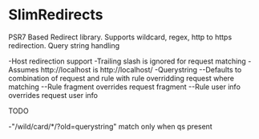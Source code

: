 # SlimRedirects

PSR7 Based Redirect library. Supports wildcard, regex, http to https redirection. Query string handling

-Host redirection support
-Trailing slash is ignored for request matching
-Assumes http://localhost is http://localhost/
-Querystring
--Defaults to combination of request and rule with rule overridding request where matching
--Rule fragment overrides request fragment
--Rule user info overrides request user info

TODO

-"/wild/card/\*/?old=querystring" match only when qs present
